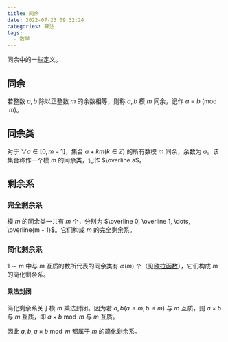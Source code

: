 ```yaml
---
title: 同余
date: 2022-07-23 09:32:24
categories: 算法
tags:
  - 数学
---
```

同余中的一些定义。
<!--more-->

## 同余

若整数 $a,b$ 除以正整数 $m$ 的余数相等，则称 $a,b$ 模 $m$ 同余，记作 $a \equiv b \pmod m$。

## 同余类

对于 $\forall a \in [0, m - 1]$，集合 ${a + km} (k \in Z)$ 的所有数模 $m$ 同余，余数为 $a$。该集合称作一个模 $m$ 的同余类，记作 $\overline a$。

## 剩余系

### 完全剩余系

模 $m$ 的同余类一共有 $m$ 个，分别为 $\overline 0, \overline 1, \dots, \overline{m - 1}$。它们构成 $m$ 的完全剩余系。

### 简化剩余系

$1 \sim m$ 中与 $m$ 互质的数所代表的同余类有 $\varphi(m)$ 个（见[欧拉函数](/2022/05/24/euler-totient-function/)），它们构成 $m$ 的简化剩余系。

#### 乘法封闭

简化剩余系关于模 $m$ 乘法封闭。因为若 $a, b (a \le m, b \le m)$ 与 $m$ 互质，则 $a \times b$ 与 $m$ 互质，即 $a \times b \bmod m$ 与 $m$ 互质。

因此 $a, b, a \times b \bmod m$ 都属于 $m$ 的简化剩余系。